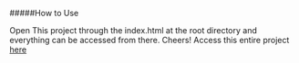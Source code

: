 #####How to Use


Open This project through the index.html at the root directory and everything can be accessed from there. Cheers!
Access this entire project [here](http://imanuelgittens.github.io/learning-web-components/)

